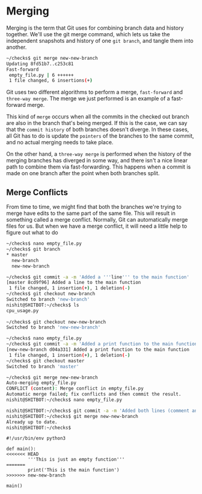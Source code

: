 <h1> Merging </h1>

Merging is the term that Git uses for combining branch data and
history together.
We'll use the git merge command, which lets us take the independent snapshots and
history of one `git branch`, and tangle them into another.

```sh
~/checks$ git merge new-new-branch 
Updating 8fd51b7..c253c81
Fast-forward
 empty_file.py | 6 ++++++
 1 file changed, 6 insertions(+)
```

Git uses two different algorithms to perform a merge,
`fast-forward` and `three-way merge`.
The merge we just performed is an example of a fast-forward merge.


This kind of `merge` occurs when all the commits
in the checked out branch are also in the branch that's being merged.
If this is the case,
we can say that the `commit history` of both branches doesn't diverge.
In these cases, all Git has to do is update the `pointers` of the branches to
the same commit, and no actual merging needs to take place.


On the other hand, a `three-way merge` is performed when the history of the merging
branches has diverged in some way, and
there isn't a nice linear path to combine them via fast-forwarding.
This happens when a commit is made on one branch
after the point when both branches split. 

<h2> Merge Conflicts </h2>

From time to time,
we might find that both the
branches we're trying to merge
have edits to the same part of the same file.
This will result in something called a merge conflict.
Normally, Git can automatically merge files for us.
But when we have a merge conflict,
it will need a little help to figure out what to do

```sh
~/checks$ nano empty_file.py 
~/checks$ git branch 
* master
  new-branch
  new-new-branch

~/checks$ git commit -a -m 'Added a '''line''' to the main function'
[master 8cd9f96] Added a line to the main function
 1 file changed, 1 insertion(+), 1 deletion(-)
~/checks$ git checkout new-branch 
Switched to branch 'new-branch'
nishit@SHITBOT:~/checks$ ls
cpu_usage.py
   
~/checks$ git checkout new-new-branch 
Switched to branch 'new-new-branch'
```

```sh
~/checks$ nano empty_file.py 
~/checks$ git commit -a -m 'Added a print function to the main function'
[new-new-branch d04a331] Added a print function to the main function
 1 file changed, 1 insertion(+), 1 deletion(-)
~/checks$ git checkout master 
Switched to branch 'master'
```
```sh
~/checks$ git merge new-new-branch 
Auto-merging empty_file.py
CONFLICT (content): Merge conflict in empty_file.py
Automatic merge failed; fix conflicts and then commit the result.
nishit@SHITBOT:~/checks$ nano empty_file.py 
```

```sh
nishit@SHITBOT:~/checks$ git commit -a -m 'Added both lines (comment and print)'[master 498d83e] Added both lines (comment and print)
nishit@SHITBOT:~/checks$ git merge new-new-branch 
Already up to date.
nishit@SHITBOT:~/checks$ 
```



```python3
#!/usr/bin/env python3

def main():
<<<<<<< HEAD
        '''This is just an empty function'''
=======
        print('This is the main function')
>>>>>>> new-new-branch

main()
```




